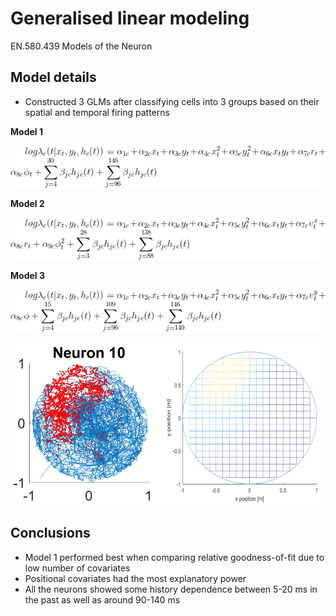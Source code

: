 # Generalised linear modeling
EN.580.439 Models of the Neuron

## Model details
- Constructed 3 GLMs after classifying cells into 3 groups based on their spatial and temporal firing patterns

**Model 1**

![alt text](figs/readme/model_1.gif "model 1")

**Model 2**

![alt text](figs/readme/model_2.gif "model 2")

**Model 3**

![alt text](figs/readme/model_3.gif "model 3")

<img src="figs/readme/side-by-side.png" align="center">

## Conclusions
- Model 1 performed best when comparing relative goodness-of-fit due to low number of covariates
- Positional covariates had the most explanatory power
- All the neurons showed some history dependence between 5-20 ms in the past as well as around 90-140 ms
